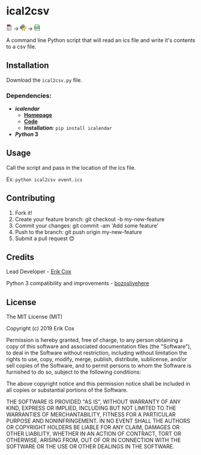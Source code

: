 # ical2csv

![alt text](images/ics.png) → ![alt text](images/python.png) → ![alt text](images/csv.png) 

A command line Python script that will read an ics file and write it's contents to a csv file.

## Installation
Download the `ical2csv.py` file.

### Dependencies:
* ***icalendar***
	*  [**Homepage**](http://icalendar.readthedocs.org/)
	*  [**Code**](http://github.com/collective/icalendar)
    * **Installation**: `pip install icalendar`
* ***Python* 3**

## Usage

Call the script and pass in the location of the ics file.

Ex: `python ical2csv event.ics`

## Contributing

1. Fork it!
2. Create your feature branch: git checkout -b my-new-feature
3. Commit your changes: git commit -am 'Add some feature'
4. Push to the branch: git push origin my-new-feature
5. Submit a pull request 😊

## Credits

Lead Developer - [Erik Cox](https://github.com/erikcox/)

Python 3 compatibility and improvements - [bozoslivehere](https://github.com/bozoslivehere/)

## License

The MIT License (MIT)

Copyright (c) 2019 Erik Cox

Permission is hereby granted, free of charge, to any person obtaining a copy of this software and associated documentation files (the "Software"), to deal in the Software without restriction, including without limitation the rights to use, copy, modify, merge, publish, distribute, sublicense, and/or sell copies of the Software, and to permit persons to whom the Software is furnished to do so, subject to the following conditions:

The above copyright notice and this permission notice shall be included in all copies or substantial portions of the Software.

THE SOFTWARE IS PROVIDED "AS IS", WITHOUT WARRANTY OF ANY KIND, EXPRESS OR IMPLIED, INCLUDING BUT NOT LIMITED TO THE WARRANTIES OF MERCHANTABILITY, FITNESS FOR A PARTICULAR PURPOSE AND NONINFRINGEMENT. IN NO EVENT SHALL THE AUTHORS OR COPYRIGHT HOLDERS BE LIABLE FOR ANY CLAIM, DAMAGES OR OTHER LIABILITY, WHETHER IN AN ACTION OF CONTRACT, TORT OR OTHERWISE, ARISING FROM, OUT OF OR IN CONNECTION WITH THE SOFTWARE OR THE USE OR OTHER DEALINGS IN THE SOFTWARE.

